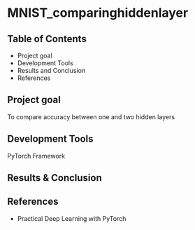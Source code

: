 # MNIST_comparinghiddenlayer

## Table of Contents
* Project goal
* Development Tools
* Results and Conclusion
* References

## Project goal
To compare accuracy between one and two hidden layers

## Development Tools
PyTorch Framework

## Results & Conclusion

## References
* Practical Deep Learning with PyTorch
